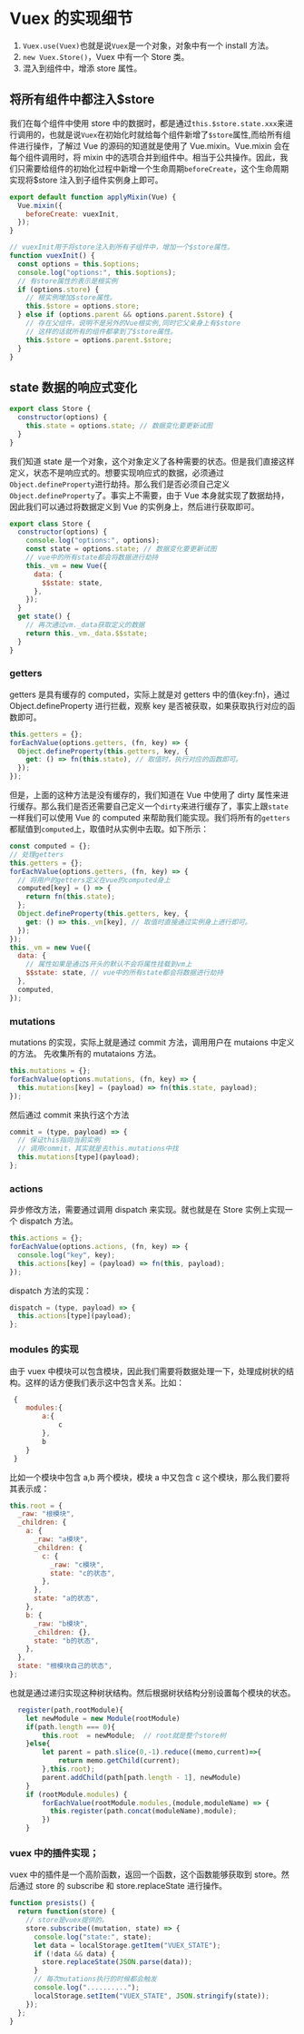# Vuex 的实现细节

1. `Vuex.use(Vuex)`也就是说`Vuex`是一个对象，对象中有一个 install 方法。
2. `new Vuex.Store()`，Vuex 中有一个 Store 类。
3. 混入到组件中，增添 store 属性。

## 将所有组件中都注入\$store

我们在每个组件中使用 store 中的数据时，都是通过`this.$store.state.xxx`来进行调用的，也就是说`Vuex`在初始化时就给每个组件新增了`$store`属性,而给所有组件进行操作，了解过 Vue 的源码的知道就是使用了 Vue.mixin。Vue.mixin 会在每个组件调用时，将 mixin 中的选项合并到组件中。相当于公共操作。因此，我们只需要给组件的初始化过程中新增一个生命周期`beforeCreate`，这个生命周期实现将\$store 注入到子组件实例身上即可。

```js
export default function applyMixin(Vue) {
  Vue.mixin({
    beforeCreate: vuexInit,
  });
}

// vuexInit用于将store注入到所有子组件中，增加一个$store属性。
function vuexInit() {
  const options = this.$options;
  console.log("options:", this.$options);
  // 有store属性的表示是根实例
  if (options.store) {
    // 根实例增加$store属性。
    this.$store = options.store;
  } else if (options.parent && options.parent.$store) {
    // 存在父组件，说明不是另外的Vue根实例,同时它父亲身上有$store
    // 这样的话就所有的组件都拿到了$store属性。
    this.$store = options.parent.$store;
  }
}
```

## state 数据的响应式变化

```js
export class Store {
  constructor(options) {
    this.state = options.state; // 数据变化要更新试图
  }
}
```

我们知道 state 是一个对象，这个对象定义了各种需要的状态。但是我们直接这样定义，状态不是响应式的。想要实现响应式的数据，必须通过`Object.defineProperty`进行劫持。那么我们是否必须自己定义`Object.defineProperty`了。事实上不需要，由于 Vue 本身就实现了数据劫持，因此我们可以通过将数据定义到 Vue 的实例身上，然后进行获取即可。

```js
export class Store {
  constructor(options) {
    console.log("options:", options);
    const state = options.state; // 数据变化要更新试图
    // vue中的所有state都会将数据进行劫持
    this._vm = new Vue({
      data: {
        $$state: state,
      },
    });
  }
  get state() {
    // 再次通过vm._data获取定义的数据
    return this._vm._data.$$state;
  }
}
```

### getters

getters 是具有缓存的 computed，实际上就是对 getters 中的值{key:fn}，通过 Object.defineProperty 进行拦截，观察 key 是否被获取，如果获取执行对应的函数即可。

```js
this.getters = {};
forEachValue(options.getters, (fn, key) => {
  Object.defineProperty(this.getters, key, {
    get: () => fn(this.state), // 取值时，执行对应的函数即可。
  });
});
```

但是，上面的这种方法是没有缓存的，我们知道在 Vue 中使用了 dirty 属性来进行缓存。那么我们是否还需要自己定义一个`dirty`来进行缓存了，事实上跟`state`一样我们可以使用 Vue 的 computed 来帮助我们能实现。我们将所有的`getters`都赋值到`computed`上，取值时从实例中去取。如下所示：

```js
const computed = {};
// 处理getters
this.getters = {};
forEachValue(options.getters, (fn, key) => {
  // 将用户的getters定义在vue的computed身上
  computed[key] = () => {
    return fn(this.state);
  };
  Object.defineProperty(this.getters, key, {
    get: () => this._vm[key], // 取值时直接通过实例身上进行即可。
  });
});
this._vm = new Vue({
  data: {
    // 属性如果是通过$开头的默认不会将属性挂载到vm上
    $$state: state, // vue中的所有state都会将数据进行劫持
  },
  computed,
});
```

### mutations

mutations 的实现，实际上就是通过 commit 方法，调用用户在 mutaions 中定义的方法。
先收集所有的 mutataions 方法。

```js
this.mutations = {};
forEachValue(options.mutations, (fn, key) => {
  this.mutations[key] = (payload) => fn(this.state, payload);
});
```

然后通过 commit 来执行这个方法

```js
commit = (type, payload) => {
  // 保证this指向当前实例
  // 调用commit，其实就是去this.mutations中找
  this.mutations[type](payload);
};
```

### actions

异步修改方法，需要通过调用 dispatch 来实现。就也就是在 Store 实例上实现一个 dispatch 方法。

```js
this.actions = {};
forEachValue(options.actions, (fn, key) => {
  console.log("key", key);
  this.actions[key] = (payload) => fn(this, payload);
});
```

dispatch 方法的实现：

```js
dispatch = (type, payload) => {
  this.actions[type](payload);
};
```

### modules 的实现

由于 vuex 中模块可以包含模块，因此我们需要将数据处理一下，处理成树状的结构。这样的话方便我们表示这中包含关系。比如：

```js
 {
    modules:{
        a:{
            c
        },
        b
    }
 }
```

比如一个模块中包含 a,b 两个模块，模块 a 中又包含 c 这个模块，那么我们要将其表示成：

```js
this.root = {
  _raw: "根模块",
  _children: {
    a: {
      _raw: "a模块",
      _children: {
        c: {
          _raw: "c模块",
          state: "c的状态",
        },
      },
      state: "a的状态",
    },
    b: {
      _raw: "b模块",
      _children: {},
      state: "b的状态",
    },
  },
  state: "根模块自己的状态",
};
```

也就是通过递归实现这种树状结构。然后根据树状结构分别设置每个模块的状态。

```js
  register(path,rootModule){
    let newModule = new Module(rootModule)
    if(path.length === 0){
        this.root  = newModule;  // root就是整个store树
    }else{
        let parent = path.slice(0,-1).reduce((memo,current)=>{
            return memo.getChild(current);
        },this.root);
        parent.addChild(path[path.length - 1], newModule)
    }
    if (rootModule.modules) {
        forEachValue(rootModule.modules,(module,moduleName) => {
          this.register(path.concat(moduleName),module);
        })
    }
```

### vuex 中的插件实现；

vuex 中的插件是一个高阶函数，返回一个函数，这个函数能够获取到 store。然后通过 store 的 subscribe 和 store.replaceState 进行操作。

```js
function presists() {
  return function(store) {
    // store是vuex提供的。
    store.subscribe((mutation, state) => {
      console.log("state:", state);
      let data = localStorage.getItem("VUEX_STATE");
      if (!data && data) {
        store.replaceState(JSON.parse(data));
      }
      // 每次mutations执行的时候都会触发
      console.log("..........");
      localStorage.setItem("VUEX_STATE", JSON.stringify(state));
    });
  };
}
```
